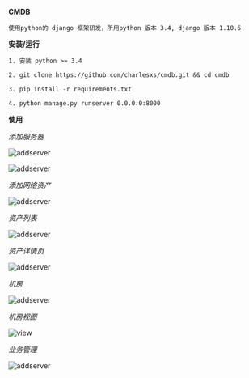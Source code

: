 **CMDB**

    使用python的 django 框架研发，所用python 版本 3.4, django 版本 1.10.6
    

**安装/运行**

    1. 安装 python >= 3.4
    
    2. git clone https://github.com/charlesxs/cmdb.git && cd cmdb
    
    3. pip install -r requirements.txt
    
    4. python manage.py runserver 0.0.0.0:8000
    
    
**使用**

_添加服务器_

![addserver](/../screenshots/screenshots/addserver-001.png)

![addserver](/../screenshots/screenshots/addserver-002.png)


_添加网络资产_

![addserver](/../screenshots/screenshots/addnetwork-001.png)


_资产列表_

![addserver](/../screenshots/screenshots/asset_list-001.png)

_资产详情页_

![addserver](/../screenshots/screenshots/detail-001.png)


_机房_

![addserver](/../screenshots/screenshots/idc-001.png)

_机房视图_

![view](/../screenshots/screenshots/view-001.png)


_业务管理_

![addserver](/../screenshots/screenshots/user-001.png)


